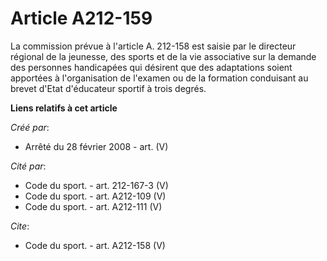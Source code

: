 # Article A212-159

La commission prévue à l'article A. 212-158 est saisie par le directeur régional de la jeunesse, des sports et de la vie
associative sur la demande des personnes handicapées qui désirent que des adaptations soient apportées à l'organisation de
l'examen ou de la formation conduisant au brevet d'Etat d'éducateur sportif à trois degrés.

**Liens relatifs à cet article**

_Créé par_:

  - Arrêté du 28 février 2008 - art. (V)

_Cité par_:

  - Code du sport. - art. 212-167-3 (V)
  - Code du sport. - art. A212-109 (V)
  - Code du sport. - art. A212-111 (V)

_Cite_:

  - Code du sport. - art. A212-158 (V)
